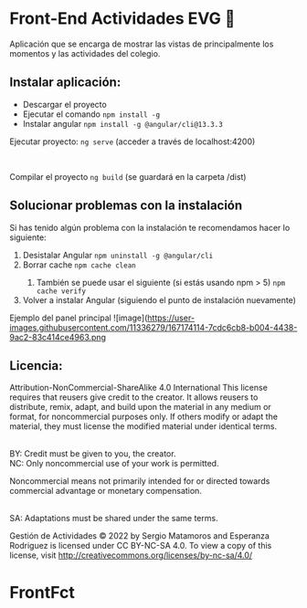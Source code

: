 <h1>Front-End Actividades EVG 🚀</h1>

<p>Aplicación que se encarga de mostrar las vistas de principalmente los momentos y las actividades del colegio.</p>

<h2>Instalar aplicación:</h2>
<ul>
  <li>Descargar el proyecto</li>
  <li>Ejecutar el comando <code>npm install -g</code></li>
  <li>Instalar angular <code>npm install -g @angular/cli@13.3.3</code></li>
 </ul>
 
 <p>Ejecutar proyecto: <code>ng serve</code>  (acceder a través de localhost:4200)</p>
 
 <br>
 <p>Compilar el proyecto <code>ng build</code> (se guardará en la carpeta /dist)</p>
 
 <h2>Solucionar problemas con la instalación</h2>
 
 Si has tenido algún problema con la instalación te recomendamos hacer lo siguiente:
 
 <ol>
    <li>Desistalar Angular <code>npm uninstall -g @angular/cli</code></li>
    <li>Borrar cache <code>npm cache clean</code></li>
    <ol><li>También se puede usar el siguiente (si estás usando npm > 5) <code>npm cache verify</code></li></ol>
    <li>Volver a instalar Angular (siguiendo el punto de instalación nuevamente)</li>
 </ol>
 
 Ejemplo del panel principal
 ![image](https://user-images.githubusercontent.com/11336279/167174114-7cdc6cb8-b004-4438-9ac2-83c414ce4963.png
 
<h2>Licencia:</h2>

Attribution-NonCommercial-ShareAlike 4.0 International
This license requires that reusers give credit to the creator. It allows reusers to distribute, remix, adapt, and build upon the material in any medium or format, for noncommercial purposes only. If others modify or adapt the material, they must license the modified material under identical terms.
<br><br>

BY: Credit must be given to you, the creator.
<br>
NC: Only noncommercial use of your work is permitted.<br>

Noncommercial means not primarily intended for or directed towards commercial advantage or monetary compensation.<br>
<br>

SA: Adaptations must be shared under the same terms.

Gestión de Actividades © 2022 by Sergio Matamoros and Esperanza Rodriguez is licensed under CC BY-NC-SA 4.0. To view a copy of this license, visit http://creativecommons.org/licenses/by-nc-sa/4.0/

 
# FrontFct #
